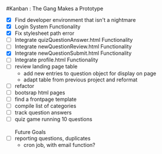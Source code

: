 #Kanban : The Gang Makes a Prototype

- [x] Find developer environment that isn't a nightmare </br>
- [x] Login System Functionality </br>
- [x] Fix stylesheet path error </br>
- [ ] Integrate quizQuestionAnswer.html Functionality </br>
- [ ] Integrate newQuestionReview.html Functionality </br>
- [x] Integrate newQuestionSubmit.html Functionality </br>
- [ ] Integrate profile.html Functionality </br>
- [ ] review landing page table </br>
    - add new entries to question object for display on page</br>
    - adapt table from previous project and reformat</br> 
- [ ] refactor</br> 
- [ ] bootsrap html pages</br> 
- [ ] find a frontpage template</br> 
- [ ] compile list of categories</br>
- [ ] track question answers</br>
- [ ] quiz game running 10 questions</br> 
</br>Future Goals</br>
- [ ] reporting questions, duplicates </br>
    - cron job, with email function? </br>
